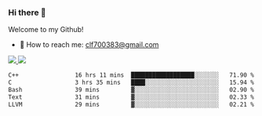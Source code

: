 ### Hi there 👋

<!--
**clingfei/clingfei** is a ✨ _special_ ✨ repository because its `README.md` (this file) appears on your GitHub profile.

Here are some ideas to get you started:

- 🔭 I’m currently working on ...
- 🌱 I’m currently learning ...
- 👯 I’m looking to collaborate on ...
- 🤔 I’m looking for help with ...
- 💬 Ask me about ...
- 📫 How to reach me: ...
- 😄 Pronouns: ...
- ⚡ Fun fact: ...
-->
Welcome to my Github!
- 📧 How to reach me: clf700383@gmail.com

<a href="https://github.com/anuraghazra/github-readme-stats">
  <img src="https://github-readme-stats.vercel.app/api?username=clingfei&count_private=true&show_icons=true&include_all_commits=true&line_height=21&hide_border=true&repo=github-readme-stats" />
</a>
<a href="https://github.com/anuraghazra/convoychat">
  <img src="https://github-readme-stats.vercel.app/api/top-langs/?username=clingfei&hide=Tcl,Perl,Makefile,CSS,HTML,Yacc,Lex,Verilog&langs_count=6&layout=compact&hide_border=true&repo=convoychat" />
</a>

<!--START_SECTION:waka-->

```txt
C++                16 hrs 11 mins  ██████████████████░░░░░░░   71.90 %
C                  3 hrs 35 mins   ████░░░░░░░░░░░░░░░░░░░░░   15.94 %
Bash               39 mins         ▓░░░░░░░░░░░░░░░░░░░░░░░░   02.90 %
Text               31 mins         ▓░░░░░░░░░░░░░░░░░░░░░░░░   02.33 %
LLVM               29 mins         ▓░░░░░░░░░░░░░░░░░░░░░░░░   02.21 %
```

<!--END_SECTION:waka-->
